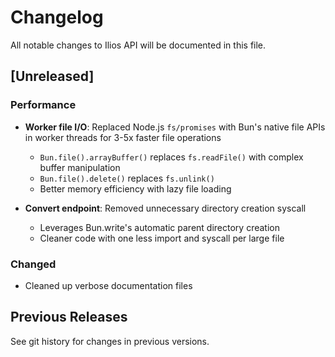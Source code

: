 # Changelog

All notable changes to Ilios API will be documented in this file.

## [Unreleased]

### Performance

- **Worker file I/O**: Replaced Node.js `fs/promises` with Bun's native file APIs in worker threads for 3-5x faster file operations
  - `Bun.file().arrayBuffer()` replaces `fs.readFile()` with complex buffer manipulation
  - `Bun.file().delete()` replaces `fs.unlink()`
  - Better memory efficiency with lazy file loading

- **Convert endpoint**: Removed unnecessary directory creation syscall
  - Leverages Bun.write's automatic parent directory creation
  - Cleaner code with one less import and syscall per large file

### Changed

- Cleaned up verbose documentation files

## Previous Releases

See git history for changes in previous versions.
